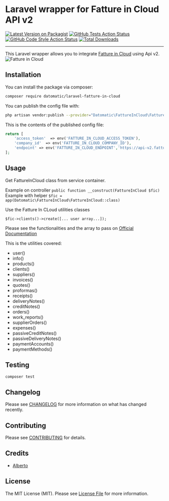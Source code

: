 # Laravel wrapper for Fatture in Cloud API v2

[![Latest Version on Packagist](https://img.shields.io/packagist/v/datomatic/laravel-fatture-in-cloud.svg?style=flat-square)](https://packagist.org/packages/datomatic/laravel-fatture-in-cloud)
[![GitHub Tests Action Status](https://img.shields.io/github/workflow/status/datomatic/laravel-fatture-in-cloud/run-tests?label=tests)](https://github.com/datomatic/laravel-fatture-in-cloud/actions?query=workflow%3Arun-tests+branch%3Amain)
[![GitHub Code Style Action Status](https://img.shields.io/github/workflow/status/datomatic/laravel-fatture-in-cloud/Check%20&%20fix%20styling?label=code%20style)](https://github.com/datomatic/laravel-fatture-in-cloud/actions?query=workflow%3A"Check+%26+fix+styling"+branch%3Amain)
[![Total Downloads](https://img.shields.io/packagist/dt/datomatic/laravel-fatture-in-cloud.svg?style=flat-square)](https://packagist.org/packages/datomatic/laravel-fatture-in-cloud)

---
This Laravel wrapper allows you to integrate [Fatture in Cloud](https://fattureincloud.it) using Api v2.
<img src="https://s3.eu-west-1.amazonaws.com/fattureincloud-landing/img/loghi/logo-fic-blu.png" alt="Fatture in Cloud"/>


## Installation

You can install the package via composer:

```bash
composer require datomatic/laravel-fatture-in-cloud
```

You can publish the config file with:
```bash
php artisan vendor:publish --provider="Datomatic\FattureInCloud\FattureInCloudServiceProvider" --tag="laravel-fatture-in-cloud-config"
```

This is the contents of the published config file:

```php
return [
    'access_token'  => env('FATTURE_IN_CLOUD_ACCESS_TOKEN'),
    'company_id'  => env('FATTURE_IN_CLOUD_COMPANY_ID'),
    'endpoint' => env('FATTURE_IN_CLOUD_ENDPOINT','https://api-v2.fattureincloud.it/'),
];
```

## Usage

Get FattureInCloud class from service container.

Example on controller
`public function __construct(FattureInCloud $fic)`
Example with helper
`$fic = app(Datomatic\FattureInCloud\FattureInCloud::class)`

Use the Fatture In CLoud utilities classes

`$fic->clients()->create([... user array...]);`

Please see the functionalities and the array to pass on [Official Documentation](https://fattureincloud.docs.stoplight.io)  

This is the utilities covered:
- user()
- info()
- products()
- clients()
- suppliers()
- invoices()
- quotes()
- proformas()
- receipts()
- deliveryNotes()
- creditNotes()
- orders()
- work_reports()
- supplierOrders()
- expenses()
- passiveCreditNotes()
- passiveDeliveryNotes()
- paymentAccounts()
- paymentMethods()

## Testing

```bash
composer test
```

## Changelog

Please see [CHANGELOG](CHANGELOG.md) for more information on what has changed recently.

## Contributing

Please see [CONTRIBUTING](.github/CONTRIBUTING.md) for details.

## Credits

- [Alberto](https://github.com/Tr1pp0)

## License

The MIT License (MIT). Please see [License File](LICENSE.md) for more information.
